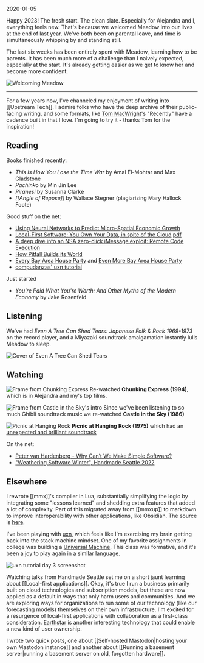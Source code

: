 2020-01-05

Happy 2023! The fresh start. The clean slate. Especially for Alejandra and I, everything feels new. That's because we welcomed Meadow into our lives at the end of last year. We've both been on parental leave, and time is simultaneously whipping by and standing still.

The last six weeks has been entirely spent with Meadow, learning how to be parents. It has been much more of a challenge than I naively expected, especially at the start. It's already getting easier as we get to know her and become more confident.

![Welcoming Meadow](img/meadow.png)

--- 

For a few years now, I've channeled my enjoyment of writing into [[Upstream Tech]]. I admire folks who have the deep archive of their public-facing writing, and some formats, like [Tom MacWright](https://macwright.com/)'s "Recently" have a cadence built in that I love. I'm going to try it - thanks Tom for the inspiration!

## Reading

Books finished recently:

- _This Is How You Lose the Time War_ by Amal El-Mohtar and Max Gladstone
- _Pachinko_ by Min Jin Lee
- _Piranesi_ by Susanna Clarke
- _[[Angle of Repose]]_ by Wallace Stegner (plagiarizing Mary Hallock Foote)

Good stuff on the net:

- [Using Neural Networks to Predict Micro-Spatial Economic Growth](https://www.nber.org/papers/w29569)
- [Local-First Software: You Own Your Data, in spite of the Cloud](https://www.inkandswitch.com/local-first/) [pdf](https://www.inkandswitch.com/local-first/static/local-first.pdf)
- [A deep dive into an NSA zero-click iMessage exploit: Remote Code Execution](https://googleprojectzero.blogspot.com/2021/12/a-deep-dive-into-nso-zero-click.html)
- [How Pitfall Builds its World](https://evoniuk.github.io/posts/pitfall.html)
- [Every Bay Area House Party](https://astralcodexten.substack.com/p/every-bay-area-house-party) and [Even More Bay Area House Party](https://astralcodexten.substack.com/p/even-more-bay-area-house-party)
- [compudanzas' uxn tutorial](https://compudanzas.net/uxn_tutorial.html)

Just started 

- *You're Paid What You're Worth: And Other Myths of the Modern Economy* by Jake Rosenfeld

## Listening

We've had _Even A Tree Can Shed Tears: Japanese Folk & Rock 1969-1973_ on the record player, and a Miyazaki soundtrack amalgamation instantly lulls Meadow to sleep.

![Cover of Even A Tree Can Shed Tears](img/lita-japan-series2.jpeg)

## Watching

![Frame from Chunking Express](img/chunking-express.jpeg)
Re-watched **Chunking Express (1994)**, which is in Alejandra and my's top films.

![Frame from Castle in the Sky's intro](img/castle-in-the-sky.jpeg)
Since we've been listening to so much Ghibli soundtrack music we re-watched **Castle in the Sky (1986)**

![Picnic at Hanging Rock](img/picnic-at-hanging-rock.jpg)
**Picnic at Hanging Rock (1975)** which had an [unexpected and brilliant soundtrack](https://www.youtube.com/watch?v=_guHfwfIIO4)

On the net:

- [Peter van Hardenberg - Why Can’t We Make Simple Software?](https://vimeo.com/780013486)
- ["Weathering Software Winter", Handmade Seattle 2022](https://www.youtube.com/watch?v=9TJuOwy4aGA)

## Elsewhere

I rewrote [[mmx]]'s compiler in Lua, substantially simplifying the logic by integrating some "lessons learned" and shedding extra features that added a lot of complexity. Part of this migrated away from [[mmxup]] to markdown to improve interoperability with other applications, like Obsidian. The source is [here](https://github.com/mrshll/mmx).

I've been playing with [uxn](https://wiki.xxiivv.com/site/uxn.html), which feels like I'm exercising my brain getting back into the stack machine mindset. One of my favorite assignments in college was building a [Universal Machine](https://www.cs.tufts.edu/comp/40-2011f/notes.html#toc100). This class was formative, and it's been a joy to play again in a similar language.

![uxn tutorial day 3 screenshot](img/screenshot_uxn-draw-with-keyboard.png)

Watching talks from Handmade Seattle set me on a short jaunt learning about [[Local-first applications]]. Okay, it's true I run a business primarily built on cloud technologies and subscription models, but these are now applied as a default in ways that only harm users and communities. And we are exploring ways for organizations to run some of our technology (like our forecasting models) themselves on their own infrastructure. I'm excited for a resurgence of local-first applications with collaboration as a first-class consideration. [Earthstar](https://earthstar-project.org/) is another interesting technology that could enable a new kind of user ownership.

I wrote two quick posts, one about [[Self-hosted Mastodon|hosting your own Mastodon instance]] and another about [[Running a basement server|running a basement server on old, forgotten hardware]].
